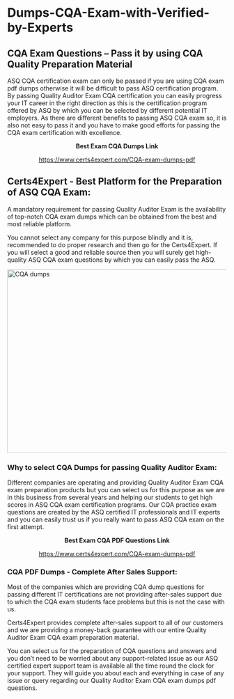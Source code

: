 # Dumps-CQA-Exam-with-Verified-by-Experts
<h2><strong>CQA Exam Questions &ndash; Pass it by using CQA Quality Preparation Material</strong></h2>
<p>ASQ CQA certification exam can only be passed if you are using CQA exam pdf dumps otherwise it will be difficult to pass ASQ certification program. By passing Quality Auditor Exam CQA certification you can easily progress your IT career in the right direction as this is the certification program offered by ASQ by which you can be selected by different potential IT employers. As there are different benefits to passing ASQ CQA exam so, it is also not easy to pass it and you have to make good efforts for passing the CQA exam certification with excellence.</p>
<p style="text-align: center;"><strong>Best Exam CQA Dumps Link</strong></p>
<p style="text-align: center;"><a href="exam%20link">https://www.certs4expert.com/CQA-exam-dumps-pdf</a></p>
<h2><strong>Certs4Expert - Best Platform for the Preparation of ASQ CQA Exam:&nbsp; </strong></h2>
<p>A mandatory requirement for passing Quality Auditor Exam is the availability of top-notch CQA exam dumps which can be obtained from the best and most reliable platform.</p>
<p>You cannot select any company for this purpose blindly and it is, recommended to do proper research and then go for the Certs4Expert. If you will select a good and reliable source then you will surely get high-quality ASQ CQA exam questions by which you can easily pass the ASQ.</p>
<p><img style="display: block; margin-left: auto; margin-right: auto;" src="https://i.imgur.com/cCy1yN2.png" alt="CQA dumps" width="750" height="422" /></p>
<h3><strong>Why to select CQA Dumps for passing Quality Auditor Exam:</strong></h3>
<p>Different companies are operating and providing Quality Auditor Exam CQA exam preparation products but you can select us for this purpose as we are in this business from several years and helping our students to get high scores in ASQ CQA exam certification programs. Our CQA practice exam questions are created by the ASQ certified IT professionals and IT experts and you can easily trust us if you really want to pass ASQ CQA exam on the first attempt.</p>
<p style="text-align: center;"><strong>Best Exam CQA PDF Questions Link</strong></p>
<p style="text-align: center;"><a href="exam%20link">https://www.certs4expert.com/CQA-exam-dumps-pdf</a></p>
<h3><strong>CQA PDF Dumps - Complete After Sales Support:</strong></h3>
<p>Most of the companies which are providing CQA dump questions for passing different IT certifications are not providing after-sales support due to which the CQA exam students face problems but this is not the case with us.</p>
<p>Certs4Expert provides complete after-sales support to all of our customers and we are providing a money-back guarantee with our entire Quality Auditor Exam CQA exam preparation material.</p>
<p>You can select us for the preparation of CQA questions and answers and you don&rsquo;t need to be worried about any support-related issue as our ASQ certified expert support team is available all the time round the clock for your support. They will guide you about each and everything in case of any issue or query regarding our Quality Auditor Exam CQA exam dumps pdf questions.</p>
